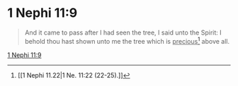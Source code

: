 # 1 Nephi 11:9

> And it came to pass after I had seen the tree, I said unto the Spirit: I behold thou hast shown unto me the tree which is <u>precious</u>[^a] above all.

[1 Nephi 11:9](https://www.churchofjesuschrist.org/study/scriptures/bofm/1-ne/11?lang=eng&id=p9#p9)


[^a]: [[1 Nephi 11.22|1 Ne. 11:22 (22-25).]]

